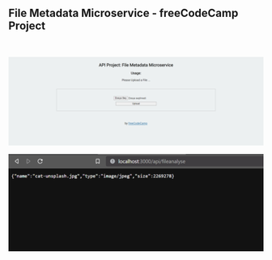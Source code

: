 ## File Metadata Microservice - freeCodeCamp Project

<br>

![img1](./public/Images/Ekran%20Görüntüsü%20(152).png)

![img2](./public/Images/Ekran%20Görüntüsü%20(153).png)
